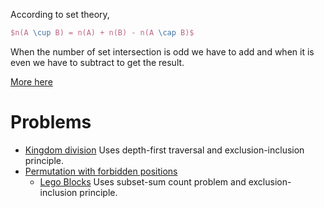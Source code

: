 

According to set theory,

```tex
$n(A \cup B) = n(A) + n(B) - n(A \cap B)$
```

When the number of set intersection is odd we have to add and when it is even we have to subtract to get the result.

[More here](https://en.wikipedia.org/wiki/Inclusion%E2%80%93exclusion_principle)


Problems
==========

- [Kingdom division](ihttps://www.hackerrank.com/challenges/kingdom-division/problem) Uses depth-first traversal and exclusion-inclusion principle.
- [Permutation with forbidden positions](https://en.wikipedia.org/wiki/Inclusion%E2%80%93exclusion_principle#Permutations_with_forbidden_positions)
    - [Lego Blocks](https://www.hackerrank.com/challenges/lego-blocks/problem) Uses subset-sum count problem and exclusion-inclusion principle.
    

